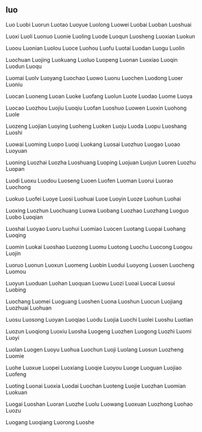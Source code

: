 luo
---

Luo Luobi Luorun Luotao Luoyue Luolong Luowei Luobai Luoban Luoshuai

Luoxi Luoli Luonuo Luonie Luoling Luode Luoqun Luosheng Luoxian Luokun

Luoou Luonian Luolou Luoce Luohou Luofu Luotai Luodan Luogu Luolin

Luochuan Luojing Luokuang Luoluo Luopeng Luonan Luoxiao Luoqin Luodun Luoqu

Luomai Luolv Luoyang Luochao Luowo Luonu Luochen Luodong Luoer Luoniu

Luocan Luoneng Luoan Luoke Luofang Luolun Luote Luodao Luome Luoya

Luocao Luozhou Luojiu Luoqiu Luofan Luoshuo Luowen Luoxin Luohong Luole

Luozeng Luojian Luoying Luoheng Luoken Luoju Luoda Luopu Luoshang Luoshi

Luowai Luoming Luopo Luoqi Luokang Luosai Luozhuo Luogao Luoao Luoyuan

Luoning Luozhai Luozha Luoshuang Luoping Luojuan Luojun Luoren Luozhu Luopan

Luodi Luoxu Luodou Luoseng Luoen Luofen Luoman Luorui Luorao Luochong

Luokuo Luofei Luoye Luosi Luohuai Luoe Luoyin Luoze Luohun Luohai

Luoxing Luozhun Luochuang Luowa Luobang Luozhao Luozhang Luoguo Luobo   Luoqian

Luoshai Luoyao Luoru Luohui Luomiao Luocen Luotang Luopai Luohang Luoqing

Luomin Luokai Luoshao Luozong Luomu Luotong Luochu Luocong Luogou Luojin

Luoruo Luonun Luoxun Luomeng Luobin Luodui Luoyong Luosen Luocheng Luomou

Luoyun Luoduan Luohan Luoquan Luowu Luozi Luoai Luocai Luosui Luobing

Luochang Luomei Luoguang Luoshen Luona Luoshun Luocun Luojiang Luozhuai Luohuan

Luosu Luosong Luoyan Luoqiao Luodu Luojia Luochi Luolei Luoshu Luotian

Luozun Luoqiong Luoxiu Luosha Luogeng Luozhen Luogong Luozhi Luomi Luoyi

Luolan Luogen Luoyu Luohua Luochun Luoji Luolang Luosun Luozheng Luomie

Luohe Luoxue Luopei Luoxiang Luoqie Luoyou Luoge Luoguan Luojiao Luofeng

Luoting Luonai Luoxia Luodai Luochan Luoteng Luojie Luozhan Luomian Luokuan

Luogai Luoshan Luoran Luozhe Luolu Luowang Luoxuan Luozhong Luohao Luozu

Luogang Luoqiang Luorong Luoshe 